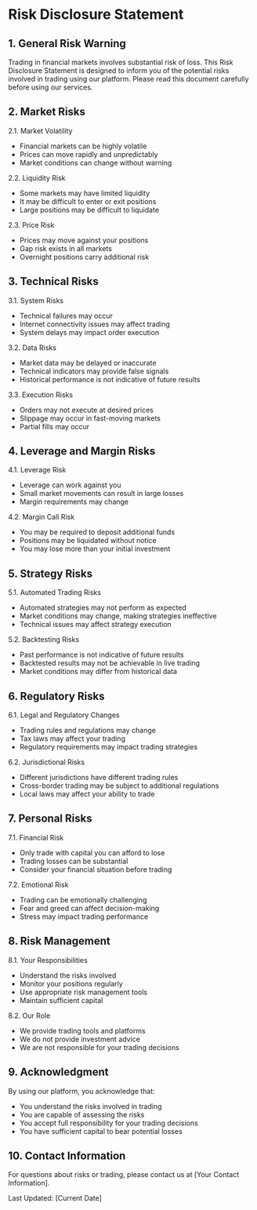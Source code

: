# Risk Disclosure Statement

## 1. General Risk Warning

Trading in financial markets involves substantial risk of loss. This Risk Disclosure Statement is designed to inform you of the potential risks involved in trading using our platform. Please read this document carefully before using our services.

## 2. Market Risks

2.1. Market Volatility
   - Financial markets can be highly volatile
   - Prices can move rapidly and unpredictably
   - Market conditions can change without warning

2.2. Liquidity Risk
   - Some markets may have limited liquidity
   - It may be difficult to enter or exit positions
   - Large positions may be difficult to liquidate

2.3. Price Risk
   - Prices may move against your positions
   - Gap risk exists in all markets
   - Overnight positions carry additional risk

## 3. Technical Risks

3.1. System Risks
   - Technical failures may occur
   - Internet connectivity issues may affect trading
   - System delays may impact order execution

3.2. Data Risks
   - Market data may be delayed or inaccurate
   - Technical indicators may provide false signals
   - Historical performance is not indicative of future results

3.3. Execution Risks
   - Orders may not execute at desired prices
   - Slippage may occur in fast-moving markets
   - Partial fills may occur

## 4. Leverage and Margin Risks

4.1. Leverage Risk
   - Leverage can work against you
   - Small market movements can result in large losses
   - Margin requirements may change

4.2. Margin Call Risk
   - You may be required to deposit additional funds
   - Positions may be liquidated without notice
   - You may lose more than your initial investment

## 5. Strategy Risks

5.1. Automated Trading Risks
   - Automated strategies may not perform as expected
   - Market conditions may change, making strategies ineffective
   - Technical issues may affect strategy execution

5.2. Backtesting Risks
   - Past performance is not indicative of future results
   - Backtested results may not be achievable in live trading
   - Market conditions may differ from historical data

## 6. Regulatory Risks

6.1. Legal and Regulatory Changes
   - Trading rules and regulations may change
   - Tax laws may affect your trading
   - Regulatory requirements may impact trading strategies

6.2. Jurisdictional Risks
   - Different jurisdictions have different trading rules
   - Cross-border trading may be subject to additional regulations
   - Local laws may affect your ability to trade

## 7. Personal Risks

7.1. Financial Risk
   - Only trade with capital you can afford to lose
   - Trading losses can be substantial
   - Consider your financial situation before trading

7.2. Emotional Risk
   - Trading can be emotionally challenging
   - Fear and greed can affect decision-making
   - Stress may impact trading performance

## 8. Risk Management

8.1. Your Responsibilities
   - Understand the risks involved
   - Monitor your positions regularly
   - Use appropriate risk management tools
   - Maintain sufficient capital

8.2. Our Role
   - We provide trading tools and platforms
   - We do not provide investment advice
   - We are not responsible for your trading decisions

## 9. Acknowledgment

By using our platform, you acknowledge that:
- You understand the risks involved in trading
- You are capable of assessing the risks
- You accept full responsibility for your trading decisions
- You have sufficient capital to bear potential losses

## 10. Contact Information

For questions about risks or trading, please contact us at [Your Contact Information].

Last Updated: [Current Date] 